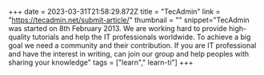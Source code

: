 +++
date = 2023-03-31T21:58:29.872Z
title = "TecAdmin"
link = "https://tecadmin.net/submit-article/"
thumbnail = ""
snippet="TecAdmin was started on 8th February 2013. We are working hard to provide high-quality tutorials and help the IT professionals worldwide. To achieve a big goal we need a community and their contribution. If you are IT professional and have the interest in writing, can join our group and help peoples with sharing your knowledge"
tags = ["learn"," learn-ti"]
+++
